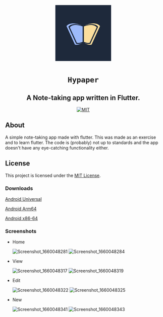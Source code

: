 <div style="text-align: center;" align="center">

<img src="./assets/logo.png" width="180" height="180">

# `Hypaper`

## A Note-taking app written in Flutter.

[![MIT](https://img.shields.io/crates/l/bitvec.svg?style=for-the-badge)](LICENSE)

</div>

## About

A simple note-taking app made with flutter. This was made as an exercise and to learn flutter. The code is (probably) not up to standards and the app doesn't have any eye-catching functionality either.

## License

This project is licensed under the [MIT License](https://opensource.org/licenses/MIT).

### Downloads

[Android Universal](./assets/app-universal.apk)

[Android Arm64](./assets/app-arm.apk)

[Android x86-64](./assets/app-86.apk)

### Screenshots
- Home
  
  ![Screenshot_1660048281](https://user-images.githubusercontent.com/51504825/183649816-726592ab-535d-4bd3-8384-3d58cdd34c3d.png)
  ![Screenshot_1660048284](https://user-images.githubusercontent.com/51504825/183649823-6dea4e6d-028b-488c-82ce-c9efa1a2ab01.png)
  
- View
  
  ![Screenshot_1660048317](https://user-images.githubusercontent.com/51504825/183649826-e61897fb-2c2a-4077-bc2a-aa883ab97ea0.png)
  ![Screenshot_1660048319](https://user-images.githubusercontent.com/51504825/183649827-0cdf5c3b-e393-4c62-81e8-dd4a4380cbba.png)
  
- Edit
  
  ![Screenshot_1660048322](https://user-images.githubusercontent.com/51504825/183649834-a240e125-c65c-4aa0-8347-59d5c29042c3.png)
  ![Screenshot_1660048325](https://user-images.githubusercontent.com/51504825/183649853-76c6b7f7-742e-4256-b7f7-34378460b112.png)
  
- New
  
  ![Screenshot_1660048341](https://user-images.githubusercontent.com/51504825/183649854-2d7b19b5-0d25-45e9-9a76-89ca8a2b9ea0.png)
  ![Screenshot_1660048343](https://user-images.githubusercontent.com/51504825/183649860-8ebf1925-29f3-4672-be31-c86c83b00d70.png)

